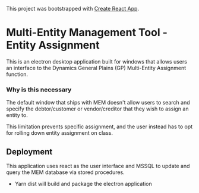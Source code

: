 This project was bootstrapped with [Create React App](https://github.com/facebook/create-react-app).

# Multi-Entity Management Tool - Entity Assignment

This is an electron desktop application built for windows that allows users an interface to the Dynamics General Plains (GP) Multi-Entity Assignment function.

### Why is this necessary

The default window that ships with MEM doesn't allow users to search and specify the debtor/customer or vendor/creditor that they wish to assign an entity to.

This limitation prevents specific assignment, and the user instead has to opt for rolling down entity assignment on class.

## Deployment

This application uses react as the user interface and MSSQL to update and query the MEM database via stored procedures.

- Yarn dist will build and package the electron application
